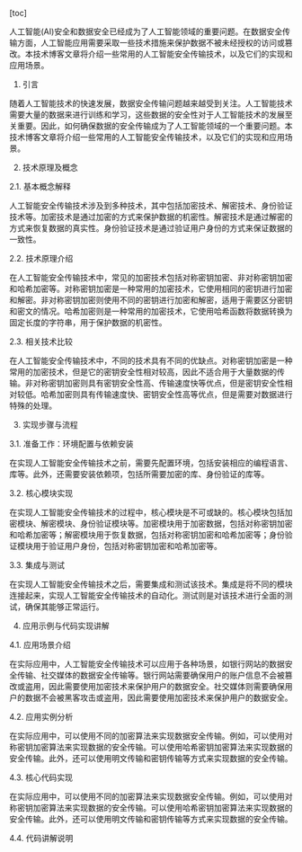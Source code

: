 
[toc]                    
                
                
人工智能(AI)安全和数据安全已经成为了人工智能领域的重要问题。在数据安全传输方面，人工智能应用需要采取一些技术措施来保护数据不被未经授权的访问或篡改。本技术博客文章将介绍一些常用的人工智能安全传输技术，以及它们的实现和应用场景。

1. 引言

随着人工智能技术的快速发展，数据安全传输问题越来越受到关注。人工智能技术需要大量的数据来进行训练和学习，这些数据的安全性对于人工智能技术的发展至关重要。因此，如何确保数据的安全传输成为了人工智能领域的一个重要问题。本技术博客文章将介绍一些常用的人工智能安全传输技术，以及它们的实现和应用场景。

2. 技术原理及概念

2.1. 基本概念解释

人工智能安全传输技术涉及到多种技术，其中包括加密技术、解密技术、身份验证技术等。加密技术是通过加密的方式来保护数据的机密性。解密技术是通过解密的方式来恢复数据的真实性。身份验证技术是通过验证用户身份的方式来保证数据的一致性。

2.2. 技术原理介绍

在人工智能安全传输技术中，常见的加密技术包括对称密钥加密、非对称密钥加密和哈希加密等。对称密钥加密是一种常用的加密技术，它使用相同的密钥进行加密和解密。非对称密钥加密则使用不同的密钥进行加密和解密，适用于需要区分密钥和密文的情况。哈希加密则是一种常用的加密技术，它使用哈希函数将数据转换为固定长度的字符串，用于保护数据的机密性。

2.3. 相关技术比较

在人工智能安全传输技术中，不同的技术具有不同的优缺点。对称密钥加密是一种常用的加密技术，但是它的密钥安全性相对较高，因此不适合用于大量数据的传输。非对称密钥加密则具有密钥安全性高、传输速度快等优点，但是密钥安全性相对较低。哈希加密则具有传输速度快、密钥安全性高等优点，但是需要对数据进行特殊的处理。

3. 实现步骤与流程

3.1. 准备工作：环境配置与依赖安装

在实现人工智能安全传输技术之前，需要先配置环境，包括安装相应的编程语言、库等。此外，还需要安装依赖项，包括所需要加密的库、身份验证的库等。

3.2. 核心模块实现

在实现人工智能安全传输技术的过程中，核心模块是不可或缺的。核心模块包括加密模块、解密模块、身份验证模块等。加密模块用于加密数据，包括对称密钥加密和哈希加密等；解密模块用于恢复数据，包括对称密钥加密和哈希加密等；身份验证模块用于验证用户身份，包括对称密钥加密和哈希加密等。

3.3. 集成与测试

在实现人工智能安全传输技术之后，需要集成和测试该技术。集成是将不同的模块连接起来，实现人工智能安全传输技术的自动化。测试则是对该技术进行全面的测试，确保其能够正常运行。

4. 应用示例与代码实现讲解

4.1. 应用场景介绍

在实际应用中，人工智能安全传输技术可以应用于各种场景，如银行网站的数据安全传输、社交媒体的数据安全传输等。银行网站需要确保用户的账户信息不会被篡改或盗用，因此需要使用加密技术来保护用户的数据安全。社交媒体则需要确保用户的数据不会被黑客攻击或盗用，因此需要使用加密技术来保护用户的数据安全。

4.2. 应用实例分析

在实际应用中，可以使用不同的加密算法来实现数据安全传输。例如，可以使用对称密钥加密算法来实现数据的安全传输。可以使用哈希密钥加密算法来实现数据的安全传输。此外，还可以使用明文传输和密钥传输等方式来实现数据的安全传输。

4.3. 核心代码实现

在实际应用中，可以使用不同的加密算法来实现数据安全传输。例如，可以使用对称密钥加密算法来实现数据的安全传输。可以使用哈希密钥加密算法来实现数据的安全传输。此外，还可以使用明文传输和密钥传输等方式来实现数据的安全传输。

4.4. 代码讲解说明

